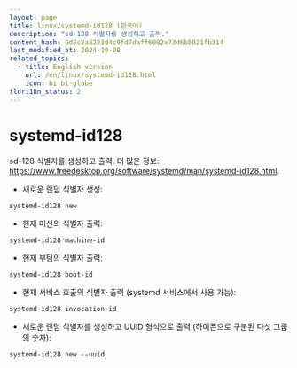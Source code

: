 ```yaml
---
layout: page
title: linux/systemd-id128 (한국어)
description: "sd-128 식별자를 생성하고 출력."
content_hash: 6d8c2a8223d4c9fd7daff6002e73d6b8021fb314
last_modified_at: 2024-10-08
related_topics:
  - title: English version
    url: /en/linux/systemd-id128.html
    icon: bi bi-globe
tldri18n_status: 2
---
```

# systemd-id128

sd-128 식별자를 생성하고 출력.
더 많은 정보: <https://www.freedesktop.org/software/systemd/man/systemd-id128.html>.

- 새로운 랜덤 식별자 생성:

`systemd-id128 new`

- 현재 머신의 식별자 출력:

`systemd-id128 machine-id`

- 현재 부팅의 식별자 출력:

`systemd-id128 boot-id`

- 현재 서비스 호출의 식별자 출력 (systemd 서비스에서 사용 가능):

`systemd-id128 invocation-id`

- 새로운 랜덤 식별자를 생성하고 UUID 형식으로 출력 (하이픈으로 구분된 다섯 그룹의 숫자):

`systemd-id128 new --uuid`
